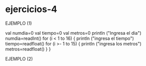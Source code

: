 # ejercicios-4
EJEMPLO (1)

val numdia=0
val tiempo=0
val metros=0
println ("Ingresa el dia")
numdia=readInt()
for (i < 1 to 16)
{
println ("ingresa el tiempo")
tiempo=readfloat()
for (i >- 1 to 15)
{
println ("ingresa los metros")
metros=readfloat()
}
}

EJEMPLO (2)




